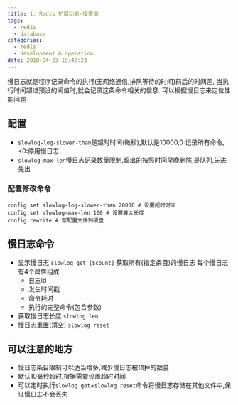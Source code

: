 ```yaml
---
title: 1. Redis 扩展功能-慢查询
tags:
  - redis
  - database
categories:
  - redis
  - development & operation
date: 2018-04-23 15:42:23
---
```


<!-- more -->


慢日志就是程序记录命令的执行(无网络通信,排队等待的时间)前后的时间差,
当执行时间超过预设的阀值时,就会记录这条命令相关的信息.
可以根据慢日志来定位性能问题

<!-- more -->

## 配置

- `slowlog-log-slower-than`是超时时间(微秒),默认是10000,0:记录所有命令,<0:停用慢日志
- `slowlog-max-len`慢日志记录数量限制,超出的按照时间早晚删除,是队列,先进先出

### 配置修改命令

```redis
config set slowlog-log-slower-than 20000 # 设置超时时间
config set slowlog-max-len 100 # 设置最大长度
config rewrite # 写配置文件到硬盘
```

## 慢日志命令

- 显示慢日志
	`slowlog get [$count]`
	获取所有(指定条目)的慢日志
	每个慢日志有4个属性组成
	- 日志id
	- 发生时间戳
	- 命令耗时
	- 执行的完整命令(包含参数)
- 获取慢日志长度
	`slowlog len`
- 慢日志重置(清空)
	`slowlog reset`

## 可以注意的地方

- 慢日志条目限制可以适当增多,减少慢日志被顶掉的数量
- 默认10毫秒超时,根据需要设置超时时间
- 可以定时执行`slowlog get`+`slowlog reset`命令将慢日志存储在其他文件中,保证慢日志不会丢失
